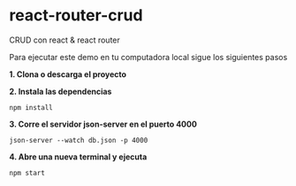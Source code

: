 # react-router-crud
CRUD con react &amp; react router

Para ejecutar este demo en tu computadora local sigue los siguientes pasos

**1. Clona o descarga el proyecto**

**2. Instala las dependencias**
```
npm install
```
**3. Corre el servidor json-server en el puerto 4000**
```
json-server --watch db.json -p 4000
```
**4. Abre una nueva terminal y ejecuta**
```
npm start
```


